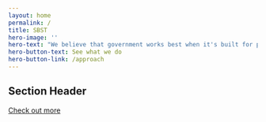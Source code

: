 ```yaml
---
layout: home
permalink: /
title: SBST
hero-image: ''
hero-text: "We believe that government works best when it's built for people. "
hero-button-text: See what we do
hero-button-link: /approach
---
```

## Section Header

[Check out more](/projects)